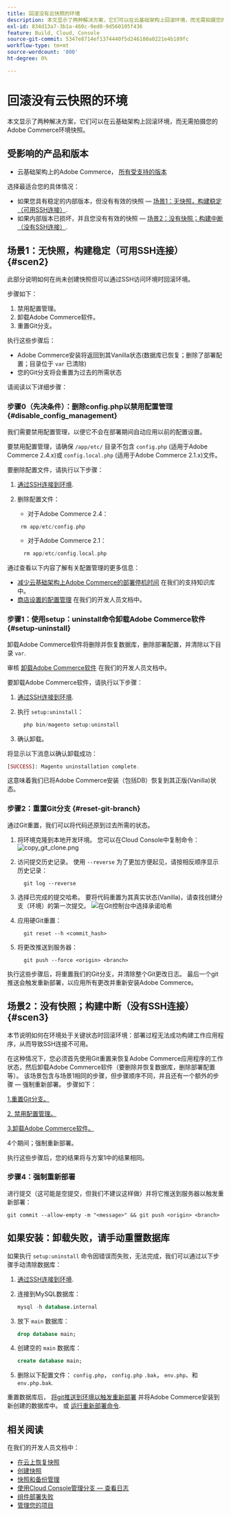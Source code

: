 ```yaml
---
title: 回滚没有云快照的环境
description: 本文显示了两种解决方案，它们可以在云基础架构上回滚环境，而无需拍摄您的Adobe Commerce环境快照。
exl-id: 834d13a7-3b1a-460c-9ed0-9d560105f436
feature: Build, Cloud, Console
source-git-commit: 5347e8714ef1374440f5d246100a0221e4b189fc
workflow-type: tm+mt
source-wordcount: '800'
ht-degree: 0%

---
```


# 回滚没有云快照的环境

本文显示了两种解决方案，它们可以在云基础架构上回滚环境，而无需拍摄您的Adobe Commerce环境快照。

## 受影响的产品和版本

* 云基础架构上的Adobe Commerce， [所有受支持的版本](https://magento.com/sites/default/files/magento-software-lifecycle-policy.pdf)

选择最适合您的具体情况：

* 如果您具有稳定的内部版本，但没有有效的快照 —  [场景1：无快照，构建稳定（可用SSH连接）](#scen2).
* 如果内部版本已损坏，并且您没有有效的快照 —  [场景2：没有快照；构建中断（没有SSH连接）](#scen3).

## 场景1：无快照，构建稳定（可用SSH连接） {#scen2}

此部分说明如何在尚未创建快照但可以通过SSH访问环境时回滚环境。

步骤如下：

1. 禁用配置管理。
1. 卸载Adobe Commerce软件。
1. 重置Git分支。

执行这些步骤后：

* Adobe Commerce安装将返回到其Vanilla状态(数据库已恢复；删除了部署配置；目录位于 `var` 已清除)
* 您的Git分支将会重置为过去的所需状态

请阅读以下详细步骤：

### 步骤0（先决条件）：删除config.php以禁用配置管理 {#disable_config_management}

我们需要禁用配置管理，以便它不会在部署期间自动应用以前的配置设置。

要禁用配置管理，请确保 `/app/etc/` 目录不包含 `config.php` (适用于Adobe Commerce 2.4.x)或 `config.local.php` (适用于Adobe Commerce 2.1.x)文件。

要删除配置文件，请执行以下步骤：

1. [通过SSH连接到环境](https://experienceleague.adobe.com/docs/commerce-cloud-service/user-guide/develop/secure-connections.html).
1. 删除配置文件：
   * 对于Adobe Commerce 2.4：

   ```php
    rm app/etc/config.php
   ```

   * 对于Adobe Commerce 2.1：

   ```php
     rm app/etc/config.local.php
   ```

通过查看以下内容了解有关配置管理的更多信息：

* [减少云基础架构上Adobe Commerce的部署停机时间](/help/how-to/general/magento-cloud-reduce-deployment-downtime-with-configuration-management.md) 在我们的支持知识库中。
* [商店设置的配置管理](https://experienceleague.adobe.com/docs/commerce-cloud-service/user-guide/configure-store/store-settings.html) 在我们的开发人员文档中。

### 步骤1：使用setup：uninstall命令卸载Adobe Commerce软件 {#setup-uninstall}


卸载Adobe Commerce软件将删除并恢复数据库，删除部署配置，并清除以下目录 `var`.

审核 [卸载Adobe Commerce软件](https://experienceleague.adobe.com/docs/commerce-operations/installation-guide/tutorials/uninstall.html) 在我们的开发人员文档中。

要卸载Adobe Commerce软件，请执行以下步骤：

1. [通过SSH连接到环境](https://experienceleague.adobe.com/docs/commerce-cloud-service/user-guide/develop/secure-connections.html).
1. 执行 `setup:uninstall`：

   ```php
     php bin/magento setup:uninstall
   ```

1. 确认卸载。

将显示以下消息以确认卸载成功：

```php
[SUCCESS]: Magento uninstallation complete.
```

这意味着我们已将Adobe Commerce安装（包括DB）恢复到其正版(Vanilla)状态。

### 步骤2：重置Git分支 {#reset-git-branch}

通过Git重置，我们可以将代码还原到过去所需的状态。

1. 将环境克隆到本地开发环境。 您可以在Cloud Console中复制命令：    ![copy_git_clone.png](assets/copy_git_clone.png)
1. 访问提交历史记录。 使用 `--reverse` 为了更加方便起见，请按相反顺序显示历史记录：

   ```git
     git log --reverse
   ```

1. 选择已完成的提交哈希。 要将代码重置为其真实状态(Vanilla)，请查找创建分支（环境）的第一次提交。    ![在Git控制台中选择承诺哈希](assets/select_commit_hash.png)
1. 应用硬Git重置：

   ```git
     git reset --h <commit_hash>
   ```

1. 将更改推送到服务器：

   ```git
     git push --force <origin> <branch>
   ```

执行这些步骤后，将重置我们的Git分支，并清除整个Git更改日志。 最后一个git推送会触发重新部署，以应用所有更改并重新安装Adobe Commerce。

## 场景2：没有快照；构建中断（没有SSH连接） {#scen3}

本节说明如何在环境处于关键状态时回滚环境：部署过程无法成功构建工作应用程序，从而导致SSH连接不可用。

在这种情况下，您必须首先使用Git重置来恢复Adobe Commerce应用程序的工作状态，然后卸载Adobe Commerce软件（要删除并恢复数据库，删除部署配置等）。 该场景包含与场景1相同的步骤，但步骤顺序不同，并且还有一个额外的步骤 — 强制重新部署。 步骤如下：

[1.重置Git分支。](/help/how-to/general/reset-environment-on-cloud.md#reset-git-branch)

[2. 禁用配置管理。](/help/how-to/general/reset-environment-on-cloud.md#disable_config_management)

[3.卸载Adobe Commerce软件。](/help/how-to/general/reset-environment-on-cloud.md#setup-uninstall)

4个期间；强制重新部署。

执行这些步骤后，您的结果将与方案1中的结果相同。

### 步骤4：强制重新部署

进行提交（这可能是空提交，但我们不建议这样做）并将它推送到服务器以触发重新部署：

```git
git commit --allow-empty -m "<message>" && git push <origin> <branch>
```

## 如果安装：卸载失败，请手动重置数据库

如果执行 `setup:uninstall` 命令因错误而失败，无法完成，我们可以通过以下步骤手动清除数据库：

1. [通过SSH连接到环境](https://experienceleague.adobe.com/docs/commerce-cloud-service/user-guide/develop/secure-connections.html).
1. 连接到MySQL数据库：

   ```sql
   mysql -h database.internal
   ```

1. 放下 `main` 数据库：

   ```sql
   drop database main;
   ```

1. 创建空的 `main` 数据库：

   ```sql
   create database main;
   ```

1. 删除以下配置文件： `config.php`， `config.php` `.bak`， `env.php`、和 `env.php.bak`.

重置数据库后， [将git推送到环境以触发重新部署](https://experienceleague.adobe.com/docs/commerce-cloud-service/user-guide/dev-tools/cloud-cli.html#git-commands) 并将Adobe Commerce安装到新创建的数据库中。 或 [运行重新部署命令](https://experienceleague.adobe.com/docs/commerce-cloud-service/user-guide/dev-tools/cloud-cli.html#environment-commands).

## 相关阅读

在我们的开发人员文档中：

* [在云上恢复快照](https://experienceleague.adobe.com/en/docs/commerce-cloud-service/user-guide/develop/storage/snapshots#restore-a-manual-backup)
* [创建快照](https://experienceleague.adobe.com/en/docs/commerce-cloud-service/user-guide/develop/storage/snapshots#create-a-manual-backup)
* [快照和备份管理](https://experienceleague.adobe.com/en/docs/commerce-cloud-service/user-guide/develop/storage/snapshots)
* [使用Cloud Console管理分支 — 查看日志](https://experienceleague.adobe.com/docs/commerce-cloud-service/user-guide/project/console-branches.html?lang=en#view-logs)
* [组件部署失败](https://experienceleague.adobe.com/docs/commerce-cloud-service/user-guide/develop/deploy/recover-failed-deployment.html)
* [管理您的项目](https://experienceleague.adobe.com/docs/commerce-cloud-service/user-guide/project/overview.html#configure-the-project)
